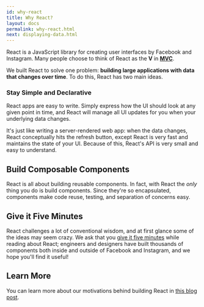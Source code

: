 ```yaml
---
id: why-react
title: Why React?
layout: docs
permalink: why-react.html
next: displaying-data.html
---
```

React is a JavaScript library for creating user interfaces by Facebook and Instagram. Many people choose to think of React as the **V** in **[MVC](http://en.wikipedia.org/wiki/Model%E2%80%93view%E2%80%93controller)**.

We built React to solve one problem: **building large applications with data that changes over time**. To do this, React has two main ideas.

### Stay Simple and Declarative

React apps are easy to write. Simply express how the UI should look at any given point in time, and React will manage all UI updates for you when your underlying data changes.

It's just like writing a server-rendered web app: when the data changes, React conceptually hits the refresh button, except React is very fast and maintains the state of your UI. Because of this, React's API is very small and easy to understand.

## Build Composable Components

React is all about building reusable components. In fact, with React the *only* thing you do is build components. Since they're so encapsulated, components make code reuse, testing, and separation of concerns easy.

## Give it Five Minutes

React challenges a lot of conventional wisdom, and at first glance some of the ideas may seem crazy. We ask that you [give it five minutes](http://37signals.com/svn/posts/3124-give-it-five-minutes) while reading about React; engineers and designers have built thousands of components both inside and outside of Facebook and Instagram, and we hope you'll find it useful!

## Learn More

You can learn more about our motivations behind building React in [this blog post](http://facebook.github.io/react/blog/2013/06/05/why-react.html).
